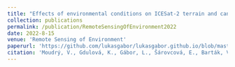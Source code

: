 ```yaml
---
title: "Effects of environmental conditions on ICESat-2 terrain and canopy heights retrievals in Central European mountains"
collection: publications
permalink: /publication/RemoteSensingOfEnvironment2022
date: 2022-8-15
venue: 'Remote Sensing of Environment'
paperurl: 'https://github.com/lukasgabor/lukasgabor.github.io/blob/master/files/2022RemoteSensingOfEnvironment.pdf'
citation: 'Moudrý, V., Gdulová, K., Gábor, L., Šárovcová, E., Barták, V., Leroy, F., ... & Prošek, J. (2022). Effects of environmental conditions on ICESat-2 terrain and canopy heights retrievals in Central European mountains. Remote Sensing of Environment, 279, 113112.'
---
```

